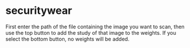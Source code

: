 # securitywear
First enter the path of the file containing the image you want to scan, then use the top button to add the study of that image to the weights. If you select the bottom button, no weights will be added.
